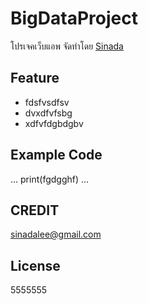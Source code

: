 # BigDataProject
โปรเจคเว็บแอพ จัดทำโดย [Sinada](https://github.com/plawansaifad) 

## Feature
- fdsfvsdfsv
- dvxdfvfsbg
- xdfvfdgbdgbv

## Example Code
...
<javascript> 
print(fgdgghf)
</javascript> 
...

## CREDIT
sinadalee@gmail.com

## License
5555555
